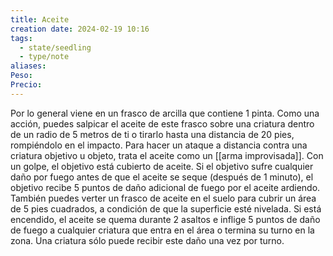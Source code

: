 ```yaml
---
title: Aceite
creation date: 2024-02-19 10:16
tags:
  - state/seedling
  - type/note
aliases: 
Peso: 
Precio:
---
```


Por lo general viene en un frasco de arcilla que contiene 1 pinta. Como una acción, puedes salpicar el aceite de este frasco sobre una criatura dentro de un radio de 5 metros de ti o tirarlo hasta una distancia de 20 pies, rompiéndolo en el impacto. 
Para hacer un ataque a distancia contra una criatura objetivo u objeto, trata el aceite como un [[arma improvisada]]. 
Con un golpe, el objetivo está cubierto de aceite. Si el objetivo sufre cualquier daño por fuego antes de que el aceite se seque (después de 1 minuto), el objetivo recibe 5 puntos de daño adicional de fuego por el aceite ardiendo. 
También puedes verter un frasco de aceite en el suelo para cubrir un área de 5 pies cuadrados, a condición de que la superficie esté nivelada. Si está encendido, el aceite se quema durante 2 asaltos e inflige 5 puntos de daño de fuego a cualquier criatura que entra en el área o termina su turno en la zona. 
Una criatura sólo puede recibir este daño una vez por turno.